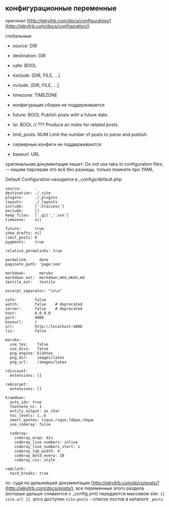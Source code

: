 ## конфигурационные переменные

оригинал [http://jekyllrb.com/docs/configuration/](http://jekyllrb.com/docs/configuration/)

глобальные:

- source: DIR
- destination: DIR
- safe: BOOL
- exclude: [DIR, FILE, ...]
- include: [DIR, FILE, ...]
- timezone: TIMEZONE

- конфигурация сборки не поддерживается

- future: BOOL
Publish posts with a future date.

- lsi: BOOL	//	???
Produce an index for related posts.

- limit_posts: NUM
Limit the number of posts to parse and publish.

- серверные конфиги не поддерживаются

- baseurl: URL

оригинальная документация пишет: Do not use tabs in configuration files; -- нашим парсерам это всё без разницы, только помните про YAML

Default Configuration находится в _configs/default.php
```
source:      .
destination: ./_site
plugins:     ./_plugins
layouts:     ./_layouts
include:     ['.htaccess']
exclude:     []
keep_files:  ['.git','.svn']
timezone:    nil

future:      true
show_drafts: nil
limit_posts: 0
pygments:    true

relative_permalinks: true

permalink:     date
paginate_path: 'page:num'

markdown:      maruku
markdown_ext:  markdown,mkd,mkdn,md
textile_ext:   textile

excerpt_separator: "\n\n"

safe:        false
watch:       false    # deprecated
server:      false    # deprecated
host:        0.0.0.0
port:        4000
baseurl:     /
url:         http://localhost:4000
lsi:         false

maruku:
  use_tex:    false
  use_divs:   false
  png_engine: blahtex
  png_dir:    images/latex
  png_url:    /images/latex

rdiscount:
  extensions: []

redcarpet:
  extensions: []

kramdown:
  auto_ids: true
  footnote_nr: 1
  entity_output: as_char
  toc_levels: 1..6
  smart_quotes: lsquo,rsquo,ldquo,rdquo
  use_coderay: false

  coderay:
    coderay_wrap: div
    coderay_line_numbers: inline
    coderay_line_numbers_start: 1
    coderay_tab_width: 4
    coderay_bold_every: 10
    coderay_css: style

redcloth:
  hard_breaks: true
```


пс: судя по дальнейшей документации [http://jekyllrb.com/docs/posts/](http://jekyllrb.com/docs/posts/),
все переменные этого раздела (которые дальше сливаются с _config.yml) передаются массивом site: `{{ site.url }}`.
алсо доступен `site.posts` - список постов в каталоге `_posts`